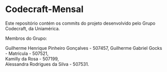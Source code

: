 # Codecraft-Mensal
Este repositório contém os commits do projeto desenvolvido pelo Grupo Codecraft, da Uniamérica.

Membros do Grupo:

Guilherme Henrique Pinheiro Gonçalves - 507457, 
 Guilherme Gabriel Gocks - Matrícula - 507521, <br>
 Kamilly da Rosa - 507199,  
 Alessandra Rodrigues da Silva - 507531. 
